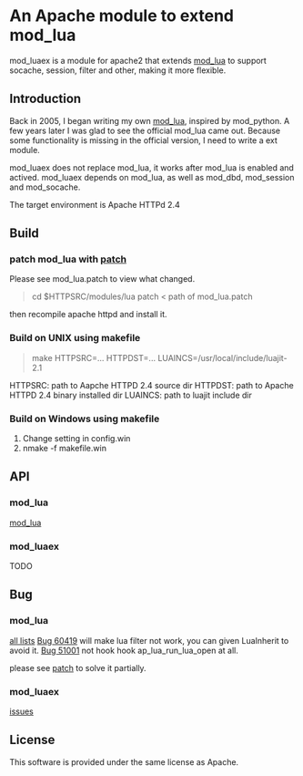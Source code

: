 # An Apache module to extend mod\_lua

mod\_luaex is a module for apache2 that extends [mod_lua](http://httpd.apache.org/docs/2.4/mod/mod_lua.html) to support socache, session, filter and other, making it more flexible.

## Introduction

Back in 2005, I began writing my own [mod_lua](https://sourceforge.net/projects/mod-lua/), inspired by mod_python. A few years later I was glad to see the official mod_lua came out. Because some functionality is missing in the official version, I need to write a ext module.

mod\_luaex does not replace mod\_lua, it works after mod\_lua is enabled and actived. mod\_luaex depends on mod\_lua, as well as mod\_dbd, mod_session and mod\_socache.

The target environment is Apache HTTPd 2.4

## Build

### patch mod\_lua with [patch](mod_lua.patch)

Please see mod\_lua.patch to view what changed.

>cd $HTTPSRC/modules/lua
>patch < path of mod_lua.patch

then recompile apache httpd and install it.

### Build on UNIX using makefile

>make HTTPSRC=...  HTTPDST=... LUAINCS=/usr/local/include/luajit-2.1

HTTPSRC: path to Aapche HTTPD 2.4 source dir
HTTPDST: path to Apache HTTPD 2.4 binary installed dir
LUAINCS: path to luajit include dir

### Build on Windows using makefile

1. Change setting in config.win
2. nmake -f makefile.win

## API

### mod_lua
[mod_lua](http://httpd.apache.org/docs/2.4/mod/mod_lua.html)

### mod_luaex

TODO

## Bug

### mod_lua
[all lists](https://bz.apache.org/bugzilla/buglist.cgi?bug_status=NEW&bug_status=ASSIGNED&bug_status=REOPENED&bug_status=NEEDINFO&component=mod_lua&product=Apache%20httpd-2&query_format=advanced)
[Bug 60419](https://bz.apache.org/bugzilla/show_bug.cgi?id=60419) will make lua filter not work, you can given LuaInherit to avoid it.
[Bug 51001](https://bz.apache.org/bugzilla/show_bug.cgi?id=51001) not hook hook ap\_lua\_run\_lua\_open at all.

please see [patch](mod_lua.patch) to solve it partially.

### mod_luaex
[issues](https://github.com/zhaozg/mod_luaex/issues)

## License

This software is provided under the same license as Apache.
